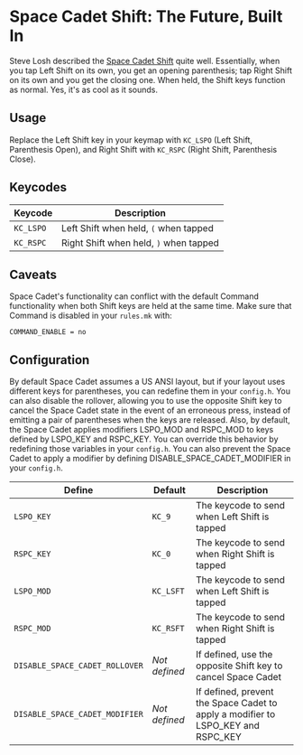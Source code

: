 # Space Cadet Shift: The Future, Built In

Steve Losh described the [Space Cadet Shift](http://stevelosh.com/blog/2012/10/a-modern-space-cadet/) quite well. Essentially, when you tap Left Shift on its own, you get an opening parenthesis; tap Right Shift on its own and you get the closing one. When held, the Shift keys function as normal. Yes, it's as cool as it sounds.

## Usage

Replace the Left Shift key in your keymap with `KC_LSPO` (Left Shift, Parenthesis Open), and Right Shift with `KC_RSPC` (Right Shift, Parenthesis Close).

## Keycodes

|Keycode  |Description                           |
|---------|--------------------------------------|
|`KC_LSPO`|Left Shift when held, `(` when tapped |
|`KC_RSPC`|Right Shift when held, `)` when tapped|

## Caveats

Space Cadet's functionality can conflict with the default Command functionality when both Shift keys are held at the same time. Make sure that Command is disabled in your `rules.mk` with:

```make
COMMAND_ENABLE = no
```

## Configuration

By default Space Cadet assumes a US ANSI layout, but if your layout uses different keys for parentheses, you can redefine them in your `config.h`.
You can also disable the rollover, allowing you to use the opposite Shift key to cancel the Space Cadet state in the event of an erroneous press, instead of emitting a pair of parentheses when the keys are released.
Also, by default, the Space Cadet applies modifiers LSPO_MOD and RSPC_MOD to keys defined by LSPO_KEY and RSPC_KEY. You can override this behavior by redefining those variables in your `config.h`. You can also prevent the Space Cadet to apply a modifier by defining DISABLE_SPACE_CADET_MODIFIER in your `config.h`.

|Define                        |Default      |Description                                                                     |
|------------------------------|-------------|--------------------------------------------------------------------------------|
|`LSPO_KEY`                    |`KC_9`       |The keycode to send when Left Shift is tapped                                   |
|`RSPC_KEY`                    |`KC_0`       |The keycode to send when Right Shift is tapped                                  |
|`LSPO_MOD`                    |`KC_LSFT`    |The keycode to send when Left Shift is tapped                                   |
|`RSPC_MOD`                    |`KC_RSFT`    |The keycode to send when Right Shift is tapped                                  |
|`DISABLE_SPACE_CADET_ROLLOVER`|*Not defined*|If defined, use the opposite Shift key to cancel Space Cadet                    |
|`DISABLE_SPACE_CADET_MODIFIER`|*Not defined*|If defined, prevent the Space Cadet to apply a modifier to LSPO_KEY and RSPC_KEY|
